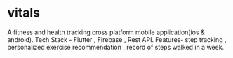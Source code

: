 # vitals

A fitness and health tracking cross platform mobile
application(ios & android). Tech Stack - Flutter , Firebase , Rest API. 
 Features- step tracking , personalized exercise
recommendation , record of steps
walked in a week.


